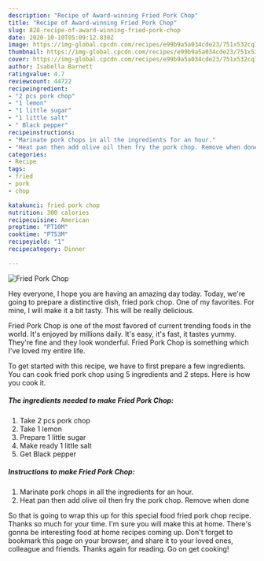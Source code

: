 ```yaml
---
description: "Recipe of Award-winning Fried Pork Chop"
title: "Recipe of Award-winning Fried Pork Chop"
slug: 828-recipe-of-award-winning-fried-pork-chop
date: 2020-10-10T05:09:12.830Z
image: https://img-global.cpcdn.com/recipes/e99b9a5a034cde23/751x532cq70/fried-pork-chop-recipe-main-photo.jpg
thumbnail: https://img-global.cpcdn.com/recipes/e99b9a5a034cde23/751x532cq70/fried-pork-chop-recipe-main-photo.jpg
cover: https://img-global.cpcdn.com/recipes/e99b9a5a034cde23/751x532cq70/fried-pork-chop-recipe-main-photo.jpg
author: Isabella Barnett
ratingvalue: 4.7
reviewcount: 44722
recipeingredient:
- "2 pcs pork chop"
- "1 lemon"
- "1 little sugar"
- "1 little salt"
- " Black pepper"
recipeinstructions:
- "Marinate pork chops in all the ingredients for an hour."
- "Heat pan then add olive oil then fry the pork chop. Remove when done"
categories:
- Recipe
tags:
- fried
- pork
- chop

katakunci: fried pork chop 
nutrition: 300 calories
recipecuisine: American
preptime: "PT10M"
cooktime: "PT53M"
recipeyield: "1"
recipecategory: Dinner

---
```



![Fried Pork Chop](https://img-global.cpcdn.com/recipes/e99b9a5a034cde23/751x532cq70/fried-pork-chop-recipe-main-photo.jpg)

Hey everyone, I hope you are having an amazing day today. Today, we're going to prepare a distinctive dish, fried pork chop. One of my favorites. For mine, I will make it a bit tasty. This will be really delicious.



Fried Pork Chop is one of the most favored of current trending foods in the world. It's enjoyed by millions daily. It's easy, it's fast, it tastes yummy. They're fine and they look wonderful. Fried Pork Chop is something which I've loved my entire life.


To get started with this recipe, we have to first prepare a few ingredients. You can cook fried pork chop using 5 ingredients and 2 steps. Here is how you cook it.

<!--inarticleads1-->

##### The ingredients needed to make Fried Pork Chop:

1. Take 2 pcs pork chop
1. Take 1 lemon
1. Prepare 1 little sugar
1. Make ready 1 little salt
1. Get  Black pepper




<!--inarticleads2-->

##### Instructions to make Fried Pork Chop:

1. Marinate pork chops in all the ingredients for an hour.
1. Heat pan then add olive oil then fry the pork chop. Remove when done




So that is going to wrap this up for this special food fried pork chop recipe. Thanks so much for your time. I'm sure you will make this at home. There's gonna be interesting food at home recipes coming up. Don't forget to bookmark this page on your browser, and share it to your loved ones, colleague and friends. Thanks again for reading. Go on get cooking!
